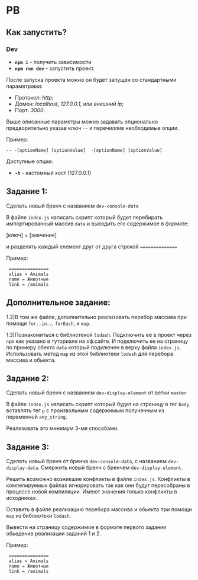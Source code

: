 # PB #

## Как запустить?

### Dev
* **`npm i`** - получить зависимости
* **`npm run dev`** - запустить проект.

После запуска проекта можно он будет запущен со стандартными параметрами: 

* Протокол: *http*;
* Домен: *localhost, 127.0.0.1, или внешний ip*;
* Порт: *3000*.

Выше описанные параметры можно задавать опционально предворительно указав ключ `--` и перечиллив необходимые опции.

Пример:

`-- -[optionName] [optionValue]  -[optionName] [optionValue]`

Доступные опции:

* **`-h`** - кастомный хост (127.0.0.1)


## Задание 1:

Сделать новый бренч с названием `dev-console-data`

В файле `index.js` написать скрипт который будет перебирать импортированный массив `data` и выводить его содержимое в формате:

[ключ] = [значение]

и разделять каждый елемент друг от друга строкой `==============`

Пример:

```
 ===============
 alias = Animals
 name = Животные
 link = /animals
```

## Дополнительное задание:

1.2)В том же файле, дополнительно реализовать перебор массива при помощи `for..in..`, `forEach`, и `map`.

1.3)Познакомиться с библиотекой `lodash`. Подключить ее в проект через `npm` как указано в туториале на оф.сайте. И подключить ее на страницу по примеру обекта `data` который подключен в верху файла `index.js`. Использовать метод `map` из этой библиотеки `lodash` для перебора массива и обьекта.


## Задание 2:

Сделать новый бренч с названием `dev-display-element` от ветки `master`

В файле `index.js` написать скрипт который будет на страницу в тег `body` вставлять тег `p` с произвольным содержимым полученным из переменной `any_string`.

Реализовать это минимум 3-мя способами.

## Задание 3:

Сделать новый бренч от бренча `dev-console-data`, c названием `dev-display-data`. Смержить новый бренч с бренчем `dev-display-element`.

Решить возможно возникшие конфликты в файле `index.js`. Конфликты в компелируемых файлах игнорировать так как они будут пересобраны в процессе новой компиляции. Имеют значения только конфликты в исходниках.

Оставить в файле реализацию перебора массива и обьекта при помощи `map` из библиотеки `lodash`.

Вывести на страницу содержимое в формате первого задания обьеденив реализации заданий 1 и 2.

Пример:

```
 ===============
 alias = Animals
 name = Животные
 link = /animals
```
